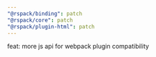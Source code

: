 ```yaml
---
"@rspack/binding": patch
"@rspack/core": patch
"@rspack/plugin-html": patch
---
```


feat: more js api for webpack plugin compatibility

